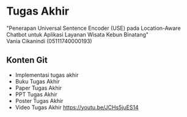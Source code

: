 # Tugas Akhir
"Penerapan Universal Sentence Encoder (USE) pada Location-Aware Chatbot untuk Aplikasi Layanan Wisata Kebun Binatang" <br/>
Vania Cikanindi (05111740000193)
## Konten Git
- Implementasi tugas akhir
- Buku Tugas Akhir
- Paper Tugas Akhir
- PPT Tugas Akhir
- Poster Tugas Akhir
- Video Tugas Akhir https://youtu.be/JCHs5juES14
